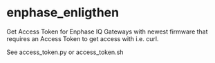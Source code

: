 # enphase_enligthen

Get Access Token for Enphase IQ Gateways with newest firmware that requires an Access Token to get access with i.e. curl.

See access_token.py or access_token.sh
